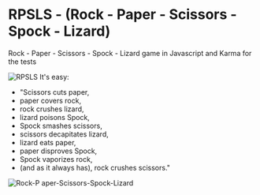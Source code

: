 # RPSLS - (Rock - Paper - Scissors - Spock - Lizard)

Rock - Paper - Scissors - Spock - Lizard game in Javascript and Karma for the tests

![RPSLS](./images/RPSLS.png")
It's easy:

* "Scissors cuts paper,
* paper covers rock,
* rock crushes lizard,
* lizard poisons Spock,
* Spock smashes scissors,
* scissors decapitates lizard,
* lizard eats paper,
* paper disproves Spock,
* Spock vaporizes rock,
* (and as it always has), rock crushes scissors."

![Rock-P  aper-Scissors-Spock-Lizard](./images/Rock-Paper-Scissors-Lizard-Spock.jpg")
